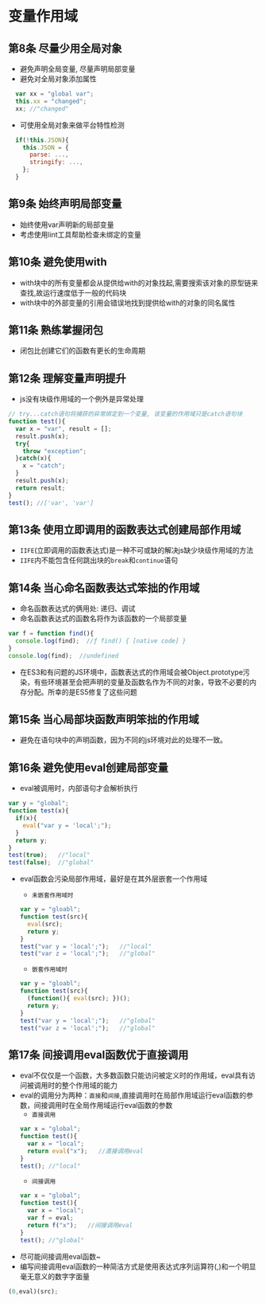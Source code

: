 # 变量作用域

## 第8条 尽量少用全局对象
- 避免声明全局变量, 尽量声明局部变量
- 避免对全局对象添加属性
```js
  var xx = "global var";
  this.xx = "changed";
  xx; //"changed"
```
- 可使用全局对象来做平台特性检测
```js
  if(!this.JSON){
    this.JSON = {
      parse: ...,
      stringify: ...,
    };
  }
```

## 第9条 始终声明局部变量
- 始终使用var声明新的局部变量
- 考虑使用lint工具帮助检查未绑定的变量

## 第10条 避免使用with
- with块中的所有变量都会从提供给with的对象找起,需要搜索该对象的原型链来查找,故运行速度低于一般的代码块
- with块中的外部变量的引用会错误地找到提供给with的对象的同名属性

## 第11条 熟练掌握闭包
- 闭包比创建它们的函数有更长的生命周期

## 第12条 理解变量声明提升
- js没有块级作用域的一个例外是异常处理
```js
// try...catch语句将捕获的异常绑定到一个变量, 该变量的作用域只是catch语句块
function test(){
  var x = "var", result = [];
  result.push(x);
  try{
    throw "exception";
  }catch(x){
    x = "catch";
  }
  result.push(x);
  return result;
}
test(); //['var', 'var']
```

## 第13条 使用立即调用的函数表达式创建局部作用域
- `IIFE`(立即调用的函数表达式)是一种不可或缺的解决js缺少块级作用域的方法
- `IIFE`内不能包含任何跳出块的`break`和`continue`语句

## 第14条 当心命名函数表达式笨拙的作用域
- 命名函数表达式的俩用处: 递归、调试
- 命名函数表达式的函数名将作为该函数的一个局部变量
```js
var f = function find(){
  console.log(find);  //ƒ find() { [native code] }
}
console.log(find);  //undefined
```
- 在ES3和有问题的JS环境中，函数表达式的作用域会被Object.prototype污染，有些环境甚至会把声明的变量及函数名作为不同的对象，导致不必要的内存分配。所幸的是ES5修复了这些问题

## 第15条 当心局部块函数声明笨拙的作用域
- 避免在语句块中的声明函数，因为不同的js环境对此的处理不一致。

## 第16条 避免使用eval创建局部变量
- eval被调用时，内部语句才会解析执行
```js
var y = "global";
function test(x){
  if(x){
    eval("var y = 'local';");
  }
  return y;
}
test(true);   //"local"
test(false);  //"global"
```
- eval函数会污染局部作用域，最好是在其外层嵌套一个作用域

  - `未嵌套作用域时`
  ```js
  var y = "gloabl";
  function test(src){
    eval(src);
    return y;
  }
  test("var y = 'local';");   //"local"
  test("var z = 'local';");   //"global"
  ```
  - `嵌套作用域时`
  ```js
  var y = "gloabl";
  function test(src){
    (function(){ eval(src); })();
    return y;
  }
  test("var y = 'local';");   //"global"
  test("var z = 'local';");   //"global"
  ```

## 第17条 间接调用eval函数优于直接调用
- eval不仅仅是一个函数，大多数函数只能访问被定义时的作用域，eval具有访问被调用时的整个作用域的能力
- eval的调用分为两种：`直接`和`间接`,直接调用时在局部作用域运行eval函数的参数，间接调用时在全局作用域运行eval函数的参数
  - `直接调用`
  ```js
  var x = "global";
  function test(){
    var x = "local";
    return eval("x");   //直接调用eval
  }
  test(); //"local"
  ```
  - `间接调用`
  ```js
  var x = "global";
  function test(){
    var x = "local";
    var f = eval;
    return f("x");   //间接调用eval
  }
  test(); //"global"
  ```
- 尽可能间接调用eval函数~
- 编写间接调用eval函数的一种简洁方式是使用表达式序列运算符(,)和一个明显毫无意义的数字字面量
```js
(0,eval)(src);
```
